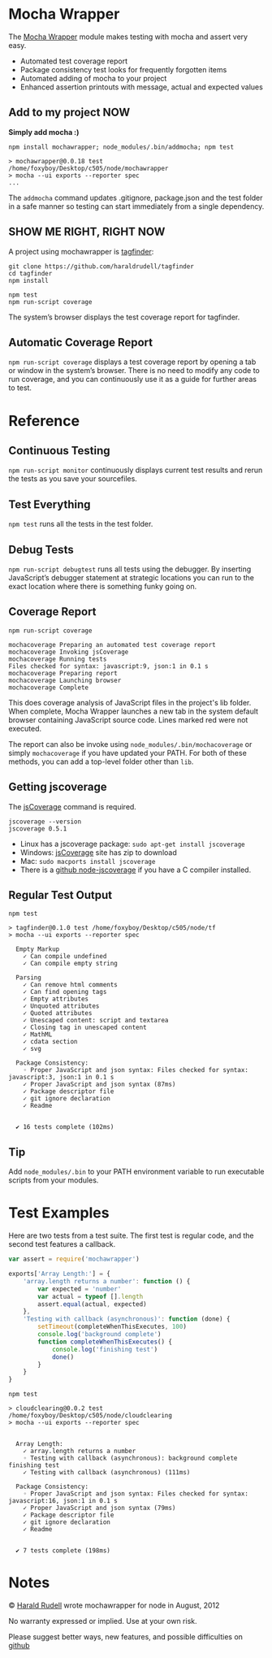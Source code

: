 # Mocha Wrapper

The [Mocha Wrapper](https://github.com/haraldrudell/mochawrapper) module makes testing with mocha and assert very easy.

* Automated test coverage report
* Package consistency test looks for frequently forgotten items
* Automated adding of mocha to your project
* Enhanced assertion printouts with message, actual and expected values

## Add to my project NOW

**Simply add mocha :)**

```
npm install mochawrapper; node_modules/.bin/addmocha; npm test

> mochawrapper@0.0.18 test /home/foxyboy/Desktop/c505/node/mochawrapper
> mocha --ui exports --reporter spec
...
```

The `addmocha` command updates .gitignore, package.json and the test folder in a  safe manner so testing can start immediately from a single dependency.

## SHOW ME RIGHT, RIGHT NOW

A project using mochawrapper is [tagfinder](https://github.com/haraldrudell/tagfinder):

```
git clone https://github.com/haraldrudell/tagfinder
cd tagfinder
npm install

npm test
npm run-script coverage
```

The system’s browser displays the test coverage report for tagfinder.

## Automatic Coverage Report

`npm run-script coverage` displays a test coverage report by opening a tab or window in the system’s browser. There is no need to modify any code to run coverage, and you can continuously use it as a guide for further areas to test.

# Reference

## Continuous Testing

`npm run-script monitor` continuously displays current test results and rerun the tests as you save your sourcefiles.

## Test Everything

`npm test` runs all the tests in the test folder.

## Debug Tests

`npm run-script debugtest` runs all tests using the debugger. By inserting JavaScript’s debugger statement at strategic locations you can run to the exact location where there is something funky going on.

## Coverage Report

```
npm run-script coverage

mochacoverage Preparing an automated test coverage report
mochacoverage Invoking jsCoverage
mochacoverage Running tests
Files checked for syntax: javascript:9, json:1 in 0.1 s
mochacoverage Preparing report
mochacoverage Launching browser
mochacoverage Complete
```

This does coverage analysis of JavaScript files in the project's lib folder. When complete, Mocha Wrapper launches a new tab in the system default browser containing JavaScript source code. Lines marked red were not executed.

The report can also be invoke using `node_modules/.bin/mochacoverage` or simply `mochacoverage` if you have updated your PATH. For both of these methods, you can add a top-level folder other than `lib`.

## Getting jscoverage

The [jsCoverage](http://siliconforks.com/jscoverage/) command is required.

```
jscoverage --version
jscoverage 0.5.1
```

* Linux has a jscoverage package: `sudo apt-get install jscoverage`
* Windows: [jsCoverage](http://siliconforks.com/jscoverage/) site has zip to download
* Mac: `sudo macports install jscoverage`
* There is a [github node-jscoverage](https://github.com/visionmedia/node-jscoverage) if you have a C compiler installed.

## Regular Test Output

```
npm test

> tagfinder@0.1.0 test /home/foxyboy/Desktop/c505/node/tf
> mocha --ui exports --reporter spec

  Empty Markup
    ✓ Can compile undefined 
    ✓ Can compile empty string 

  Parsing
    ✓ Can remove html comments 
    ✓ Can find opening tags 
    ✓ Empty attributes 
    ✓ Unquoted attributes 
    ✓ Quoted attributes 
    ✓ Unescaped content: script and textarea 
    ✓ Closing tag in unescaped content 
    ✓ MathML 
    ✓ cdata section 
    ✓ svg 

  Package Consistency:
    ◦ Proper JavaScript and json syntax: Files checked for syntax: javascript:3, json:1 in 0.1 s
    ✓ Proper JavaScript and json syntax (87ms)
    ✓ Package descriptor file 
    ✓ git ignore declaration 
    ✓ Readme 


  ✔ 16 tests complete (102ms)
```

## Tip

Add `node_modules/.bin` to your PATH environment variable to run executable scripts from your modules.

# Test Examples

Here are two tests from a test suite. The first test is regular code, and the second test features a callback.

```js
var assert = require('mochawrapper')

exports['Array Length:'] = {
	'array.length returns a number': function () {
		var expected = 'number'
		var actual = typeof [].length
		assert.equal(actual, expected)
	},
	'Testing with callback (asynchronous)': function (done) {
		setTimeout(completeWhenThisExecutes, 100)
		console.log('background complete')
		function completeWhenThisExecutes() {
			console.log('finishing test')
			done()
		}
	}
}
```

```
npm test

> cloudclearing@0.0.2 test /home/foxyboy/Desktop/c505/node/cloudclearing
> mocha --ui exports --reporter spec


  Array Length:
    ✓ array.length returns a number 
    ◦ Testing with callback (asynchronous): background complete
finishing test
    ✓ Testing with callback (asynchronous) (111ms)

  Package Consistency:
    ◦ Proper JavaScript and json syntax: Files checked for syntax: javascript:16, json:1 in 0.1 s
    ✓ Proper JavaScript and json syntax (79ms)
    ✓ Package descriptor file 
    ✓ git ignore declaration 
    ✓ Readme 


  ✔ 7 tests complete (198ms)
```

# Notes

© [Harald Rudell](http://www.haraldrudell.com) wrote mochawrapper for node in August, 2012

No warranty expressed or implied. Use at your own risk.

Please suggest better ways, new features, and possible difficulties on [github](https://github.com/haraldrudell/mochawrapper)